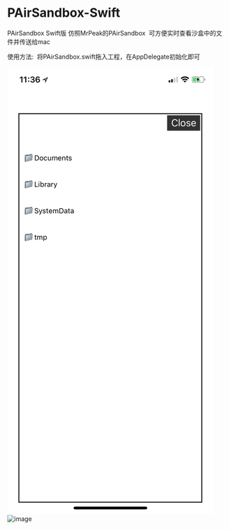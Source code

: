 # PAirSandbox-Swift
PAirSandbox Swift版  仿照MrPeak的PAirSandbox  可方便实时查看沙盒中的文件并传送给mac

使用方法:
  将PAirSandbox.swift拖入工程，在AppDelegate初始化即可

![image](https://github.com/TeacherXue/PAirSandbox-Swift/raw/master/Screenshots/test.jpeg)
![image](https://github.com/TeacherXue/PAirSandbox-Swift/raw/master/Screenshots/test1.jpeg)
